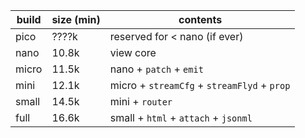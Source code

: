 | build   | size (min) | contents                                       |
| ------- | ---------- | ---------------------------------------------- |
| pico    | ????k      |  reserved for < nano (if ever)                 |
| nano    | 10.8k      |  view core                                     |
| micro   | 11.5k      |  nano  + `patch` + `emit`                      |
| mini    | 12.1k      |  micro + `streamCfg` + `streamFlyd` + `prop`   |
| small   | 14.5k      |  mini  + `router`                              |
| full    | 16.6k      |  small + `html` + `attach` + `jsonml`          |